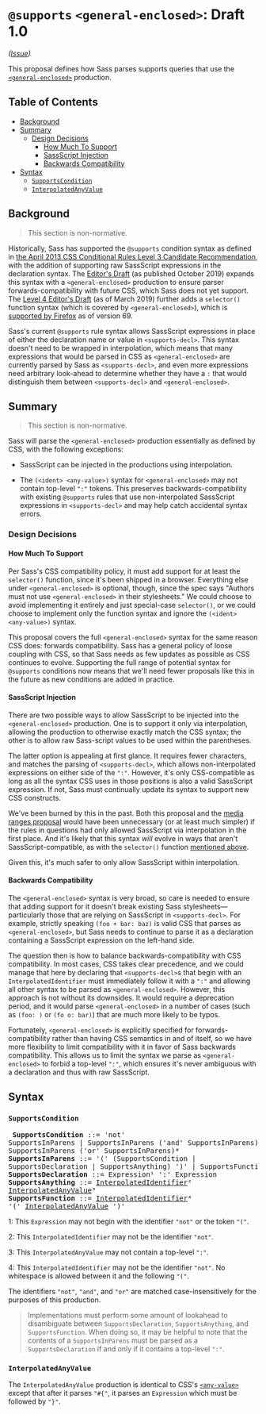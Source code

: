 # `@supports` `<general-enclosed>`: Draft 1.0

*([Issue](https://github.com/sass/sass/issues/2780))*

This proposal defines how Sass parses supports queries that use the
[`<general-enclosed>`][] production.

[`<general-enclosed>`]: https://drafts.csswg.org/mediaqueries-4/#typedef-general-enclosed

## Table of Contents

* [Background](#background)
* [Summary](#summary)
  * [Design Decisions](#design-decisions)
    * [How Much To Support](#how-much-to-support)
    * [SassScript Injection](#sassscript-injection)
    * [Backwards Compatibility](#backwards-compatibility)
* [Syntax](#syntax)
  * [`SupportsCondition`](#supportscondition)
  * [`InterpolatedAnyValue`](#interpolatedanyvalue)

## Background

> This section is non-normative.

Historically, Sass has supported the `@supports` condition syntax as defined in
[the April 2013 CSS Conditional Rules Level 3 Candidate Recommendation][], with
the addition of supporting raw SassScript expressions in the declaration syntax.
The [Editor's Draft][] (as published October 2019) expands this syntax with a
`<general-enclosed>` production to ensure parser forwards-compatibility with
future CSS, which Sass does not yet support. The [Level 4 Editor's Draft][] (as
of March 2019) further adds a `selector()` function syntax (which is covered by
`<general-enclosed>`), which is [supported by Firefox][] as of version 69.

[the April 2013 CSS Conditional Rules Level 3 Candidate Recommendation]: https://www.w3.org/TR/2013/CR-css3-conditional-20130404/#at-supports
[Editor's Draft]: https://drafts.csswg.org/css-conditional-3/#at-supports
[Level 4 Editor's Draft]: https://drafts.csswg.org/css-conditional-4/#at-supports-ext
[supported by Firefox]: https://caniuse.com/#search=supports%20selector

Sass's current `@supports` rule syntax allows SassScript expressions in place of
either the declaration name or value in `<supports-decl>`. This syntax doesn't
need to be wrapped in interpolation, which means that many expressions that
would be parsed in CSS as `<general-enclosed>` are currently parsed by Sass as
`<supports-decl>`, and even more expressions need arbitrary look-ahead to
determine whether they have a `:` that would distinguish them between
`<supports-decl>` and `<general-enclosed>`.

## Summary

> This section is non-normative.

Sass will parse the `<general-enclosed>` production essentially as defined by
CSS, with the following exceptions:

* SassScript can be injected in the productions using interpolation.

* The `(<ident> <any-value>)` syntax for `<general-enclosed>` may not contain
  top-level `":"` tokens. This preserves backwards-compatibility with existing
  `@supports` rules that use non-interpolated SassScript expressions in
  `<supports-decl>` and may help catch accidental syntax errors.

### Design Decisions

#### How Much To Support

Per Sass's CSS compatibility policy, it must add support for at least the
`selector()` function, since it's been shipped in a browser. Everything else
under `<general-enclosed>` is optional, though, since the spec says "Authors
must not use `<general-enclosed>` in their stylesheets." We could choose to
avoid implementing it entirely and just special-case `selector()`, or we could
choose to implement only the function syntax and ignore the `(<ident>
<any-value>)` syntax.

This proposal covers the full `<general-enclosed>` syntax for the same reason
CSS does: forwards compatibility. Sass has a general policy of loose coupling
with CSS, so that Sass needs as few updates as possible as CSS continues to
evolve. Supporting the full range of potential syntax for `@supports` conditions
now means that we'll need fewer proposals like this in the future as new
conditions are added in practice.

#### SassScript Injection

There are two possible ways to allow SassScript to be injected into the
`<general-enclosed>` production. One is to support it only via interpolation,
allowing the production to otherwise exactly match the CSS syntax; the other is
to allow raw Sass-script values to be used within the parentheses.

The latter option is appealing at first glance. It requires fewer characters,
and matches the parsing of `<supports-decl>`, which allows non-interpolated
expressions on either side of the `":"`. However, it's only CSS-compatible as
long as all the syntax CSS uses in those positions is also a valid SassScript
expression. If not, Sass must continually update its syntax to support new CSS
constructs.

We've been burned by this in the past. Both this proposal and the [media ranges
proposal][] would have been unnecessary (or at least much simpler) if the rules
in questions had only allowed SassScript via interpolation in the first place.
And it's likely that this syntax *will* evolve in ways that aren't
SassScript-compatible, as with the `selector()` function [mentioned above][].

[media ranges proposal]: ../accepted/media-ranges.md
[mentioned above]: #background

Given this, it's much safer to only allow SassScript within interpolation.

#### Backwards Compatibility

The `<general-enclosed>` syntax is very broad, so care is needed to ensure that
adding support for it doesn't break existing Sass stylesheets—particularly those
that are relying on SassScript in `<supports-decl>`. For example, strictly
speaking `(foo + bar: baz)` is valid CSS that parses as `<general-enclosed>`,
but Sass needs to continue to parse it as a declaration containing a SassScript
expression on the left-hand side.

The question then is how to balance backwards-compatibility with CSS
compatibility. In most cases, CSS takes clear precedence, and we could manage
that here by declaring that `<supports-decl>`s that begin with an
`InterpolatedIdentifier` must immediately follow it with a `":"` and allowing
all other syntax to be parsed as `<general-enclosed>`. However, this approach is
not without its downsides. It would require a deprecation period, and it would
parse `<general-enclosed>` in a number of cases (such as `(foo: )` or `(fo o:
bar)`) that are much more likely to be typos.

Fortunately, `<general-enclosed>` is explicitly specified for
forwards-compatibility rather than having CSS semantics in and of itself, so we
have more flexibility to limit compatibility with it in favor of Sass backwards
compatibility. This allows us to limit the syntax we parse as
`<general-enclosed>` to forbid a top-level `":"`, which ensures it's never
ambiguous with a declaration and thus with raw SassScript.

## Syntax

### `SupportsCondition`

<x><pre>
**SupportsCondition**   ::= 'not' SupportsInParens
&#32;                     | SupportsInParens ('and' SupportsInParens)*
&#32;                     | SupportsInParens ('or' SupportsInParens)*
**SupportsInParens**    ::= '(' (SupportsCondition | SupportsDeclaration | SupportsAnything) ')'
&#32;                     | SupportsFunction
**SupportsDeclaration** ::= Expression¹ ':' Expression
**SupportsAnything**    ::= [InterpolatedIdentifier][]² [InterpolatedAnyValue][]³
**SupportsFunction**    ::= [InterpolatedIdentifier][]⁴ '(' [InterpolatedAnyValue][] ')'
</pre></x>

[InterpolatedIdentifier]: ../spec/syntax.md#interpolatedidentifier
[InterpolatedAnyValue]: #interpolatedanyvalue

1: This `Expression` may not begin with the identifier `"not"` or the token
`"("`.

2: This `InterpolatedIdentifier` may not be the identifier `"not"`.

3: This `InterpolatedAnyValue` may not contain a top-level `":"`.

4: This `InterpolatedIdentifier` may not be the identifier `"not"`. No
whitespace is allowed between it and the following `"("`.

The identifiers `"not"`, `"and"`, and `"or"` are matched case-insensitively for
the purposes of this production.

> Implementations must perform some amount of lookahead to disambiguate between
> `SupportsDeclaration`, `SupportsAnything`, and `SupportsFunction`. When doing
> so, it may be helpful to note that the contents of a `SupportsInParens` must
> be parsed as a `SupportsDeclaration` if and only if it contains a top-level
> `":"`.

### `InterpolatedAnyValue`

The `InterpolatedAnyValue` production is identical to CSS's [`<any-value>`][]
except that after it parses `"#{"`, it parses an `Expression` which must be
followed by `"}"`.

[`<any-value>`]: https://drafts.csswg.org/css-syntax-3/#typedef-any-value
